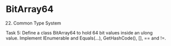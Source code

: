 BitArray64
==========

22. Common Type System

Task 5:
Define a class BitArray64 to hold 64 bit values inside an ulong value. 
Implement IEnumerable<int> and Equals(…), GetHashCode(), [], == and !=.
